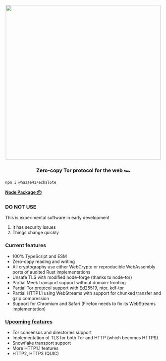 <div align="center">
<img width="500" src="https://user-images.githubusercontent.com/4405263/207923057-9a9fafcd-e097-447d-97b9-45c92e1f2962.png" />
</div>
<h3 align="center">
Zero-copy Tor protocol for the web 🏎️
</h3>

```bash
npm i @hazae41/echalote
```

[**Node Package 📦**](https://www.npmjs.com/package/@hazae41/echalote)

### DO NOT USE

This is experimental software in early development

1. It has security issues
2. Things change quickly

### Current features
- 100% TypeScript and ESM
- Zero-copy reading and writing
- All cryptography use either WebCrypto or reproducible WebAssembly ports of audited Rust implementations
- Unsafe TLS with modified node-forge (thanks to node-tor)
- Partial Meek transport support without domain-fronting
- Partial Tor protocol support with Ed25519, ntor, kdf-tor
- Partial HTTP1.1 using WebStreams with support for chunked transfer and gzip compression
- Support for Chromium and Safari (Firefox needs to fix its WebStreams implementation)

### [Upcoming features](https://github.com/sponsors/hazae41)
- Tor consensus and directories support
- Implementation of TLS for both Tor and HTTP (which becomes HTTPS)
- Snowflake transport support
- More HTTP1.1 features
- HTTP2, HTTP3 (QUIC)
